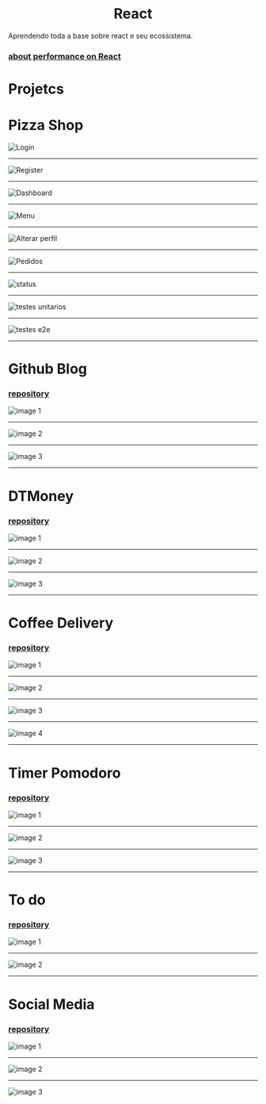 <h1 align='center'>React</h1>

Aprendendo toda a base sobre react e seu ecossistema.

### [about performance on React](https://github.com/FelipePinheiroRegina/class-reactjs/blob/main/dt-money/README.md)


# Projetcs

# Pizza Shop
![Login](./assets/login.png)
<hr>

![Register](./assets/register.png)
<hr>

![Dashboard](./assets/dashboard.png)
<hr>

![Menu](./assets/menu.png)
<hr>

![Alterar perfil](./assets/alter-profile.png)
<hr>

![Pedidos](./assets/orders.png)
<hr>

![status](./assets/status.png)
<hr>

![testes unitarios](./assets/unit.png)
<hr>

![testes e2e](./assets/e2e.png)
<hr>

# Github Blog

### [repository](https://github.com/FelipePinheiroRegina/class-reactjs/tree/main/github-blog)

![image 1](./assets/github1.png)
<hr>

![image 2](./assets/github2.png)
<hr>

![image 3](./assets/github3.png)
<hr>

# DTMoney

### [repository](https://github.com/FelipePinheiroRegina/class-reactjs/tree/main/dt-money)

![image 1](./assets/dtmoney.png)
<hr>

![image 2](./assets/dtmoney2.png)
<hr>

![image 3](./assets/dtmoney3.png)
<hr>


# Coffee Delivery

### [repository](https://github.com/FelipePinheiroRegina/class-reactjs/tree/main/coffee-delivery)

![image 1](./assets/coffee1.png)
<hr>

![image 2](./assets/coffee2.png)
<hr>

![image 3](./assets/coffee3.png)
<hr>

![image 4](./assets/coffee3.png)
<hr>


# Timer Pomodoro

### [repository](https://github.com/FelipePinheiroRegina/class-reactjs/tree/main/timer-ts)

![image 1](./assets/timer1.png)
<hr>

![image 2](./assets/timer2.png)
<hr>

![image 3](./assets/timer3.png)
<hr>

# To do

### [repository](https://github.com/FelipePinheiroRegina/class-reactjs/tree/main/01-react-practice/src)

![image 1](./assets/todo-1.png)
<hr>

![image 2](./assets/todo-2.png)
<hr>

# Social Media

### [repository](https://github.com/FelipePinheiroRegina/class-reactjs/tree/main/01-react-ts)

![image 1](./assets/social-media.png)
<hr>

![image 2](./assets/social-media2.png)
<hr>

![image 3](./assets/social-media3.png)

